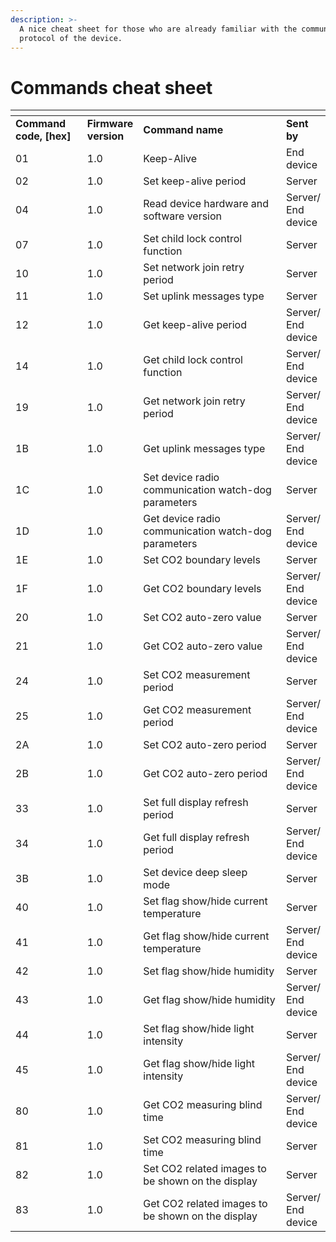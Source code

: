 ```yaml
---
description: >-
  A nice cheat sheet for those who are already familiar with the communication
  protocol of the device.
---
```


# Commands cheat sheet

<table data-header-hidden><thead><tr><th width="140.66666666666669"></th><th></th><th width="429"></th><th></th></tr></thead><tbody><tr><td><strong>Command code, [hex]</strong></td><td><strong>Firmware version</strong></td><td><strong>Command name</strong></td><td><strong>Sent by</strong></td></tr><tr><td>01</td><td>1.0</td><td>Keep-Alive</td><td>End device</td></tr><tr><td>02</td><td>1.0</td><td>Set keep-alive period</td><td>Server</td></tr><tr><td>04</td><td>1.0</td><td>Read device hardware and software version</td><td>Server/ End device</td></tr><tr><td>07</td><td>1.0</td><td>Set child lock control function</td><td>Server</td></tr><tr><td>10</td><td>1.0</td><td>Set network join retry period</td><td>Server</td></tr><tr><td>11</td><td>1.0</td><td>Set uplink messages type</td><td>Server</td></tr><tr><td>12</td><td>1.0</td><td>Get keep-alive period</td><td>Server/ End device</td></tr><tr><td>14</td><td>1.0</td><td>Get child lock control function</td><td>Server/ End device</td></tr><tr><td>19</td><td>1.0</td><td>Get network join retry period</td><td>Server/ End device</td></tr><tr><td>1B</td><td>1.0</td><td>Get uplink messages type</td><td>Server/ End device</td></tr><tr><td>1C</td><td>1.0</td><td>Set device radio communication watch-dog parameters</td><td>Server</td></tr><tr><td>1D</td><td>1.0</td><td>Get device radio communication watch-dog parameters</td><td>Server/ End device</td></tr><tr><td>1E</td><td>1.0</td><td>Set CO2 boundary levels</td><td>Server</td></tr><tr><td>1F</td><td>1.0</td><td>Get CO2 boundary levels</td><td>Server/ End device</td></tr><tr><td>20</td><td>1.0</td><td>Set CO2 auto-zero value</td><td>Server</td></tr><tr><td>21</td><td>1.0</td><td>Get CO2 auto-zero value</td><td>Server/ End device</td></tr><tr><td>24</td><td>1.0</td><td>Set CO2 measurement period</td><td>Server</td></tr><tr><td>25</td><td>1.0</td><td>Get CO2 measurement period</td><td>Server/ End device</td></tr><tr><td>2A</td><td>1.0</td><td>Set CO2 auto-zero period</td><td>Server</td></tr><tr><td>2B</td><td>1.0</td><td>Get CO2 auto-zero period</td><td>Server/ End device</td></tr><tr><td>33</td><td>1.0</td><td>Set full display refresh period</td><td>Server</td></tr><tr><td>34</td><td>1.0</td><td>Get full display refresh period</td><td>Server/ End device</td></tr><tr><td>3B</td><td>1.0</td><td>Set device deep sleep mode</td><td>Server</td></tr><tr><td>40</td><td>1.0</td><td>Set flag show/hide current temperature</td><td>Server</td></tr><tr><td>41</td><td>1.0</td><td>Get flag show/hide current temperature</td><td>Server/ End device</td></tr><tr><td>42</td><td>1.0</td><td>Set flag show/hide humidity</td><td>Server</td></tr><tr><td>43</td><td>1.0</td><td>Get flag show/hide humidity</td><td>Server/ End device</td></tr><tr><td>44</td><td>1.0</td><td>Set flag show/hide light intensity</td><td>Server</td></tr><tr><td>45</td><td>1.0</td><td>Get flag show/hide light intensity</td><td>Server/ End device</td></tr><tr><td>80</td><td>1.0</td><td>Get CO2 measuring blind time</td><td>Server/ End device</td></tr><tr><td>81</td><td>1.0</td><td>Set CO2 measuring blind time</td><td>Server</td></tr><tr><td>82</td><td>1.0</td><td>Set CO2 related images to be shown on the display</td><td>Server</td></tr><tr><td>83</td><td>1.0</td><td>Get CO2 related images to be shown on the display</td><td>Server/ End device</td></tr></tbody></table>
